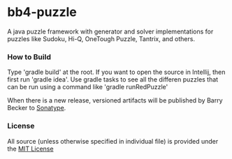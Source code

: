 # bb4-puzzle

A java puzzle framework with generator and solver implementations for puzzles like Sudoku, Hi-Q, OneTough Puzzle, Tantrix, and others.


### How to Build
Type 'gradle build' at the root. 
If you want to open the source in Intellij, then first run 'gradle idea'.
Use gradle tasks to see all the differen puzzles that can be run using a command like 'gradle runRedPuzzle'

When there is a new release, versioned artifacts will be published by Barry Becker to [Sonatype](https://oss.sonatype.org).

### License
All source (unless otherwise specified in individual file) is provided under the [MIT License](http://www.opensource.org/licenses/MIT)







